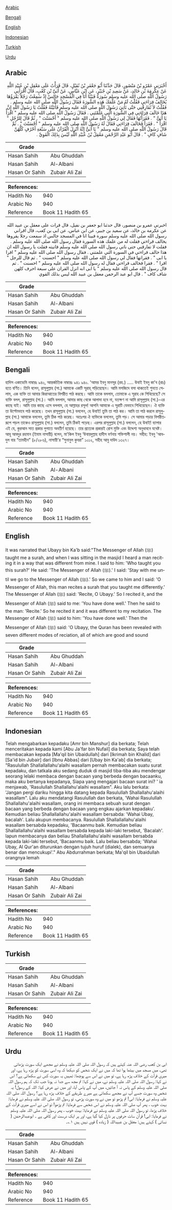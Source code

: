 [Arabic](#arabic)

[Bengali](#bengali)

[English](#english)

[Indonesian](#indonesian)

[Turkish](#turkish)

[Urdu](#urdu)

## Arabic


<div dir="rtl" lang="ar" style={{fontSize:'larger',backgroundColor:'#f8f9fa',padding:20}}>
أَخْبَرَنِي عَمْرُو بْنُ مَنْصُورٍ، قَالَ حَدَّثَنَا أَبُو جَعْفَرِ بْنُ نُفَيْلٍ، قَالَ قَرَأْتُ عَلَى مَعْقِلِ بْنِ عُبَيْدِ اللَّهِ عَنْ عِكْرِمَةَ بْنِ خَالِدٍ، عَنْ سَعِيدِ بْنِ جُبَيْرٍ، عَنِ ابْنِ عَبَّاسٍ، عَنْ أُبَىِّ بْنِ كَعْبٍ، قَالَ أَقْرَأَنِي رَسُولُ اللَّهِ صلى الله عليه وسلم سُورَةً فَبَيْنَا أَنَا فِي الْمَسْجِدِ جَالِسٌ إِذْ سَمِعْتُ رَجُلاً يَقْرَؤُهَا يُخَالِفُ قِرَاءَتِي فَقُلْتُ لَهُ مَنْ عَلَّمَكَ هَذِهِ السُّورَةَ فَقَالَ رَسُولُ اللَّهِ صلى الله عليه وسلم ‏.‏ فَقُلْتُ لاَ تُفَارِقْنِي حَتَّى نَأْتِيَ رَسُولَ اللَّهِ صلى الله عليه وسلم فَأَتَيْتُهُ فَقُلْتُ يَا رَسُولَ اللَّهِ إِنَّ هَذَا خَالَفَ قِرَاءَتِي فِي السُّورَةِ الَّتِي عَلَّمْتَنِي ‏.‏ فَقَالَ رَسُولُ اللَّهِ صلى الله عليه وسلم ‏"‏ اقْرَأْ يَا أُبَىُّ ‏"‏ ‏.‏ فَقَرَأْتُهَا فَقَالَ لِي رَسُولُ اللَّهِ صلى الله عليه وسلم ‏"‏ أَحْسَنْتَ ‏"‏ ‏.‏ ثُمَّ قَالَ لِلرَّجُلِ ‏"‏ اقْرَأْ ‏"‏ ‏.‏ فَقَرَأَ فَخَالَفَ قِرَاءَتِي فَقَالَ لَهُ رَسُولُ اللَّهِ صلى الله عليه وسلم ‏"‏ أَحْسَنْتَ ‏"‏ ‏.‏ ثُمَّ قَالَ رَسُولُ اللَّهِ صلى الله عليه وسلم ‏"‏ يَا أُبَىُّ إِنَّهُ أُنْزِلَ الْقُرْآنُ عَلَى سَبْعَةِ أَحْرُفٍ كُلُّهُنَّ شَافٍ كَافٍ ‏"‏ ‏.‏ قَالَ أَبُو عَبْدِ الرَّحْمَنِ مَعْقِلُ بْنُ عُبَيْدِ اللَّهِ لَيْسَ بِذَلِكَ الْقَوِيِّ ‏.‏
</div>
<div style={{backgroundColor:'#f8f9fa',padding:20, marginBottom: 10}}><table> <thead> <tr> <th>Grade</th> <th></th> </tr> </thead> <tbody> <tr><td>Hasan Sahih</td><td>Abu Ghuddah</td></tr><tr><td>Hasan Sahih</td><td>Al-Albani</td></tr><tr><td>Hasan Or Sahih</td><td>Zubair Ali Zai</td></tr></tbody></table><table> <thead> <tr> <th>References:</th> <th></th> </tr> </thead> <tbody><tr><td>Hadith No</td><td>940</td></tr><tr><td>Arabic No</td><td>940</td></tr><tr><td>Reference</td><td>Book 11 Hadith 65</td></tr></tbody></table></div>


<div dir="rtl" lang="ar" style={{fontSize:'larger',backgroundColor:'#f8f9fa',padding:20}}>
اخبرني عمرو بن منصور، قال حدثنا ابو جعفر بن نفيل، قال قرات على معقل بن عبيد الله عن عكرمة بن خالد، عن سعيد بن جبير، عن ابن عباس، عن ابى بن كعب، قال اقراني رسول الله صلى الله عليه وسلم سورة فبينا انا في المسجد جالس اذ سمعت رجلا يقروها يخالف قراءتي فقلت له من علمك هذه السورة فقال رسول الله صلى الله عليه وسلم . فقلت لا تفارقني حتى ناتي رسول الله صلى الله عليه وسلم فاتيته فقلت يا رسول الله ان هذا خالف قراءتي في السورة التي علمتني . فقال رسول الله صلى الله عليه وسلم " اقرا يا ابى " . فقراتها فقال لي رسول الله صلى الله عليه وسلم " احسنت " . ثم قال للرجل " اقرا " . فقرا فخالف قراءتي فقال له رسول الله صلى الله عليه وسلم " احسنت " . ثم قال رسول الله صلى الله عليه وسلم " يا ابى انه انزل القران على سبعة احرف كلهن شاف كاف " . قال ابو عبد الرحمن معقل بن عبيد الله ليس بذلك القوي
</div>
<div style={{backgroundColor:'#f8f9fa',padding:20, marginBottom: 10}}><table> <thead> <tr> <th>Grade</th> <th></th> </tr> </thead> <tbody> <tr><td>Hasan Sahih</td><td>Abu Ghuddah</td></tr><tr><td>Hasan Sahih</td><td>Al-Albani</td></tr><tr><td>Hasan Or Sahih</td><td>Zubair Ali Zai</td></tr></tbody></table><table> <thead> <tr> <th>References:</th> <th></th> </tr> </thead> <tbody><tr><td>Hadith No</td><td>940</td></tr><tr><td>Arabic No</td><td>940</td></tr><tr><td>Reference</td><td>Book 11 Hadith 65</td></tr></tbody></table></div>

## Bengali


<div dir="ltr" lang="bn" style={{fontSize:'larger',backgroundColor:'#f8f9fa',padding:20}}>
হাদিস একাডেমি নাম্বারঃ ৯৪০, আন্তর্জাতিক নাম্বারঃ ৯৪১ ৯৪০. 'আমর ইবনু মানসূর (রহ.) ..... উবাই ইবনু কা'ব (রাঃ) হতে বর্ণিত। তিনি বলেন, রাসূলুল্লাহ (সা.) আমাকে একটি সূরাহ্ পড়িয়েছেন। আমি মসজিদে বসা থাকতেই শুনতে পেলাম, এক ব্যক্তি তা আমার কিরাআতের বিপরীত পাঠ করছে। আমি তাকে বললাম, তোমাকে এ সূরাহ কে শিখিয়েছে? সে ব্যক্তি বলল, রাসূলুল্লাহ (সা.)। আমি বললাম, আমার কাছ থেকে আলাদা হবে না, যতক্ষণ না আমি রাসূলুল্লাহ (সা.)-এর কাছে যাই। আমি তার কাছে এসে বললাম, হে আল্লাহর রসূল! আপনি আমাকে এ সূরাটি যেভাবে শিখিয়েছেন। ঐ ব্যক্তি তা উল্টোভাবে পাঠ করেছে। তখন রাসূলুল্লাহ (সা.) বললেন, হে উবাই! তুমি তা পাঠ কর। আমি তা পাঠ করলে রাসূলুল্লাহ (সা.) আমাকে বললেন, তুমি ঠিক পাঠ করেছ। অতঃপর ঐ ব্যক্তিকে বললেন, তুমি পড়। সে আমার পড়ার বিপরীতরূপে পড়ল তাকেও রাসূলুল্লাহ (সা.) বললেন, তুমি ঠিকই পড়েছ। এরপর রাসূলুল্লাহ (সা.) বললেন, হে উবাই! ব্যাপার এই যে, কুরআন সাত প্রকার লুগাতে অবতীর্ণ হয়েছে। তার প্রত্যেক প্রকারই রোগ মুক্তি এবং উদ্দেশ্য অনুধাবনে যথেষ্ট। আবূ আবদুর রহমান (ইমাম নাসায়ী) বলেন, মা'কিল ইবনু ‘উবায়দুল্লাহ হাদীস বর্ণনায় শক্তিশালী নয়। সহীহ: ইবনু 'আবদুল বার “তামহীন” (৮/২৮৬), নাসায়ী'র “সুনানুল কুবরা” ১০১২, সহীহ আবু দাউদ ১৩২৭।
</div>
<div style={{backgroundColor:'#f8f9fa',padding:20, marginBottom: 10}}><table> <thead> <tr> <th>Grade</th> <th></th> </tr> </thead> <tbody> <tr><td>Hasan Sahih</td><td>Abu Ghuddah</td></tr><tr><td>Hasan Sahih</td><td>Al-Albani</td></tr><tr><td>Hasan Or Sahih</td><td>Zubair Ali Zai</td></tr></tbody></table><table> <thead> <tr> <th>References:</th> <th></th> </tr> </thead> <tbody><tr><td>Hadith No</td><td>940</td></tr><tr><td>Arabic No</td><td>940</td></tr><tr><td>Reference</td><td>Book 11 Hadith 65</td></tr></tbody></table></div>

## English


<div dir="ltr" lang="en" style={{fontSize:'larger',backgroundColor:'#f8f9fa',padding:20}}>
It was narrated that Ubayy bin Ka'b said:"The Messenger of Allah (ﷺ) taught me a surah, and when I was sitting in the masjid I heard a man reciting it in a way that was different from mine. I said to him: 'Who taught you this surah?' He said: 'The Messenger of Allah (ﷺ).' I said: 'Stay with me until we go to the Messenger of Allah (ﷺ).' So we came to him and I said: 'O Messenger of Allah, this man recites a surah that you taught me differently.' The Messenger of Allah (ﷺ) said: 'Recite, O Ubayy.' So I recited it, and the Messenger of Allah (ﷺ) said to me: 'You have done well.' Then he said to the man: 'Recite.' So he recited it and it was different to my recitation. The Messenger of Allah (ﷺ) said to him: 'You have done well.' Then the Messenger of Allah (ﷺ) said: 'O Ubayy, the Quran has been revealed with seven different modes of reciation, all of which are good and sound
</div>
<div style={{backgroundColor:'#f8f9fa',padding:20, marginBottom: 10}}><table> <thead> <tr> <th>Grade</th> <th></th> </tr> </thead> <tbody> <tr><td>Hasan Sahih</td><td>Abu Ghuddah</td></tr><tr><td>Hasan Sahih</td><td>Al-Albani</td></tr><tr><td>Hasan Or Sahih</td><td>Zubair Ali Zai</td></tr></tbody></table><table> <thead> <tr> <th>References:</th> <th></th> </tr> </thead> <tbody><tr><td>Hadith No</td><td>940</td></tr><tr><td>Arabic No</td><td>940</td></tr><tr><td>Reference</td><td>Book 11 Hadith 65</td></tr></tbody></table></div>

## Indonesian


<div dir="ltr" lang="id" style={{fontSize:'larger',backgroundColor:'#f8f9fa',padding:20}}>
Telah mengabarkan kepadaku [Amr bin Manshur] dia berkata; Telah menceritakan kepada kami [Abu Ja'far bin Nufail] dia berkata; Saya telah membacakan kepada [Ma'qil bin Ubaidullah] dari [Ikrimah bin Khalid] dari [Sa'id bin Jubair] dari [Ibnu Abbas] dari [Ubay bin Ka'ab] dia berkata; "Rasulullah Shallallallahu'alaihi wasallam pernah membacakan suatu surat kepadaku, dan tatkala aku sedang duduk di masjid tiba-tiba aku mendengar seorang lelaki membaca dengan bacaan yang berbeda dengan bacaanku, maka aku bertanya kepadanya, Siapa yang mengajari bacaan surat ini? ' ia menjawab, 'Rasulullah Shallallahu'alaihi wasallam". Aku lalu berkata: 'Jangan pergi dariku hingga kita datang kepada Rasulullah Shallallahu'alaihi wasallam". Lalu aku mendatangi Rasulullah dan berkata, 'Wahai Rasulullah Shallallahu'alaihi wasallam, orang ini membaca sebuah surat dengan bacaan yang berbeda dengan bacaan yang engkau ajarkan kepadaku'. Kemudian beliau Shallallallahu'alaihi wasallam bersabda: 'Wahai Ubay, bacalah'. Lalu akupun membacanya. Rasulullah Shallallallahu'alaihi wasallam bersabda kepadaku, 'Bacaanmu baik. Kemudian beliau Shallallallahu'alaihi wasallam bersabda kepada laki-laki tersebut, 'Bacalah'. lapun membacanya dan beliau Shallallallahu'alaihi wasallam bersabda kepada laki-laki tersebut, 'Bacaanmu baik. Lalu beliau bersabda; 'Wahai Ubay, Al Qur'an diturunkan dengan tujuh huruf (dialek), dan semuanya benar dan mencukupi'." Abu Abdurrahman berkata; Ma'qil bin Ubaidullah orangnya lemah
</div>
<div style={{backgroundColor:'#f8f9fa',padding:20, marginBottom: 10}}><table> <thead> <tr> <th>Grade</th> <th></th> </tr> </thead> <tbody> <tr><td>Hasan Sahih</td><td>Abu Ghuddah</td></tr><tr><td>Hasan Sahih</td><td>Al-Albani</td></tr><tr><td>Hasan Or Sahih</td><td>Zubair Ali Zai</td></tr></tbody></table><table> <thead> <tr> <th>References:</th> <th></th> </tr> </thead> <tbody><tr><td>Hadith No</td><td>940</td></tr><tr><td>Arabic No</td><td>940</td></tr><tr><td>Reference</td><td>Book 11 Hadith 65</td></tr></tbody></table></div>

## Turkish


<div dir="ltr" lang="tr" style={{fontSize:'larger',backgroundColor:'#f8f9fa',padding:20}}>

</div>
<div style={{backgroundColor:'#f8f9fa',padding:20, marginBottom: 10}}><table> <thead> <tr> <th>Grade</th> <th></th> </tr> </thead> <tbody> <tr><td>Hasan Sahih</td><td>Abu Ghuddah</td></tr><tr><td>Hasan Sahih</td><td>Al-Albani</td></tr><tr><td>Hasan Or Sahih</td><td>Zubair Ali Zai</td></tr></tbody></table><table> <thead> <tr> <th>References:</th> <th></th> </tr> </thead> <tbody><tr><td>Hadith No</td><td>940</td></tr><tr><td>Arabic No</td><td>940</td></tr><tr><td>Reference</td><td>Book 11 Hadith 65</td></tr></tbody></table></div>

## Urdu


<div dir="rtl" lang="ur" style={{fontSize:'larger',backgroundColor:'#f8f9fa',padding:20}}>
ابی بن کعب رضی اللہ عنہ کہتے ہیں کہ رسول اللہ صلی اللہ علیہ وسلم نے مجھے ایک سورت پڑھائی تھی، میں مسجد میں بیٹھا ہوا تھا کہ میں نے ایک شخص کو دیکھا کہ وہ اسی سورت کو پڑھ رہا ہے، اور میری قرآت کے خلاف پڑھ رہا ہے، تو میں نے اس سے پوچھا: تمہیں یہ سورت کس نے سکھائی ہے؟ اس نے کہا: رسول اللہ صلی اللہ علیہ وسلم نے، میں نے کہا: تم مجھ سے جدا نہ ہونا جب تک کہ ہم رسول اللہ صلی اللہ علیہ وسلم کے پاس نہ آ جائیں، میں آپ کے پاس آیا، اور میں نے عرض کیا: اللہ کے رسول! یہ شخص وہ سورت جسے آپ نے مجھے سکھائی ہے میرے طریقے کے خلاف پڑھ رہا ہے؟ رسول اللہ صلی اللہ علیہ وسلم نے فرمایا: ابی! تم پڑھو تو میں نے وہ سورت پڑھی، تو رسول اللہ صلی اللہ علیہ وسلم نے فرمایا: بہت خوب ، پھر آپ صلی اللہ علیہ وسلم نے اس شخص سے فرمایا: تم پڑھو! تو اس نے اسے میری قرآت کے خلاف پڑھا، تو رسول اللہ صلی اللہ علیہ وسلم نے فرمایا: بہت خوب ، پھر رسول اللہ صلی اللہ علیہ وسلم نے فرمایا: ابی! قرآن سات حرفوں پر نازل کیا گیا ہے، اور ہر ایک درست اور کافی ہے ۔ ابوعبدالرحمٰن ( نسائی ) کہتے ہیں: معقل بن عبیداللہ ( زیادہ ) قوی نہیں ہیں ۱؎۔
</div>
<div style={{backgroundColor:'#f8f9fa',padding:20, marginBottom: 10}}><table> <thead> <tr> <th>Grade</th> <th></th> </tr> </thead> <tbody> <tr><td>Hasan Sahih</td><td>Abu Ghuddah</td></tr><tr><td>Hasan Sahih</td><td>Al-Albani</td></tr><tr><td>Hasan Or Sahih</td><td>Zubair Ali Zai</td></tr></tbody></table><table> <thead> <tr> <th>References:</th> <th></th> </tr> </thead> <tbody><tr><td>Hadith No</td><td>940</td></tr><tr><td>Arabic No</td><td>940</td></tr><tr><td>Reference</td><td>Book 11 Hadith 65</td></tr></tbody></table></div>